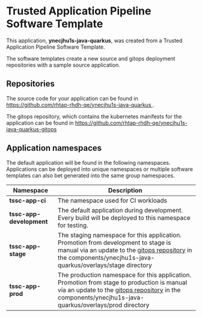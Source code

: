 # Trusted Application Pipeline Software Template

This application, **ynecjhu1s-java-quarkus**, was created from a Trusted Application Pipeline Software Template.

The software templates create a new source and gitops deployment repositories with a sample source application. 

## Repositories

The source code for your application can be found in [https://github.com/rhtap-rhdh-qe/ynecjhu1s-java-quarkus ](https://github.com/rhtap-rhdh-qe/ynecjhu1s-java-quarkus ).
 
The gitops repository, which contains the kubernetes manifests for the application can be found in 
[https://github.com/rhtap-rhdh-qe/ynecjhu1s-java-quarkus-gitops ](https://github.com/rhtap-rhdh-qe/ynecjhu1s-java-quarkus-gitops ) 

## Application namespaces 

The default application will be found in the following namespaces. Applications can be deployed into unique namespaces or multiple software templates can also bet generated into the same group namespaces.  

|  Namespace   |  Description   |  
| -------- | -------- |
| **tssc-app-ci** | The namespace used for CI workloads |
| **tssc-app-development** | The default application during development. Every build will be deployed to this namespace for testing. |
| **tssc-app-stage** | The staging namespace for this application. Promotion from development to stage is manual via an update to the [gitops repository](https://github.com/rhtap-rhdh-qe/ynecjhu1s-java-quarkus-gitops ) in the components/ynecjhu1s-java-quarkus/overlays/stage directory |
| **tssc-app-prod** | The production namespace for this application. Promotion from stage to production is manual via an update to the [gitops repository](https://github.com/rhtap-rhdh-qe/ynecjhu1s-java-quarkus-gitops ) in the components/ynecjhu1s-java-quarkus/overlays/prod directory |